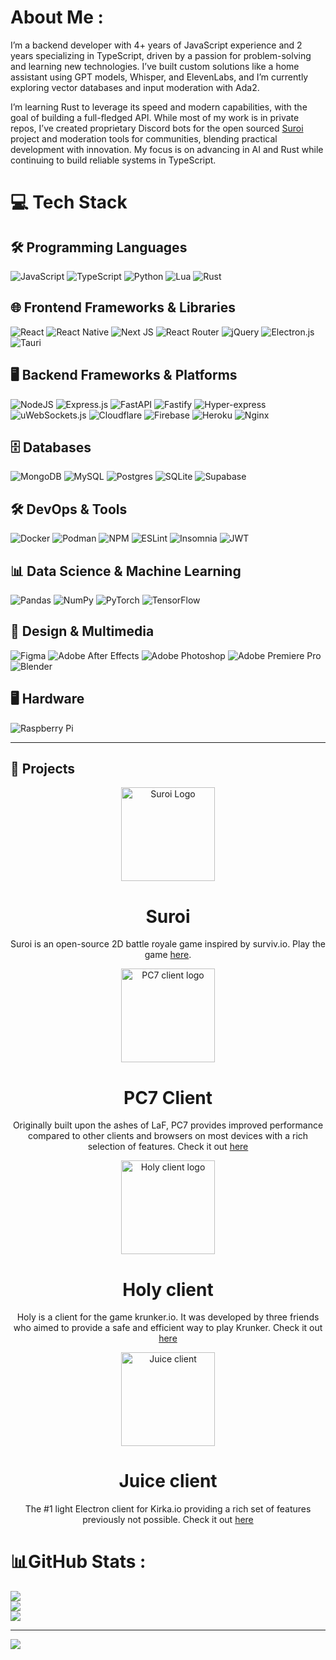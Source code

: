 # About Me :
I’m a backend developer with 4+ years of JavaScript experience and 2 years specializing in TypeScript, driven by a passion for problem-solving and learning new technologies. I’ve built custom solutions like a home assistant using GPT models, Whisper, and ElevenLabs, and I’m currently exploring vector databases and input moderation with Ada2.

I’m learning Rust to leverage its speed and modern capabilities, with the goal of building a full-fledged API. While most of my work is in private repos, I’ve created proprietary Discord bots for the open sourced [Suroi](https://suroi.io) project and moderation tools for communities, blending practical development with innovation. My focus is on advancing in AI and Rust while continuing to build reliable systems in TypeScript.

# 💻 Tech Stack

## 🛠️ Programming Languages
![JavaScript](https://img.shields.io/badge/javascript-%23323330.svg?style=for-the-badge&logo=javascript&logoColor=%23F7DF1E) 
![TypeScript](https://img.shields.io/badge/typescript-%23007ACC.svg?style=for-the-badge&logo=typescript&logoColor=white)
![Python](https://img.shields.io/badge/python-3670A0?style=for-the-badge&logo=python&logoColor=ffdd54)
![Lua](https://img.shields.io/badge/lua-%232C2D72.svg?style=for-the-badge&logo=lua&logoColor=white)
![Rust](https://img.shields.io/badge/rust-%23000000.svg?style=for-the-badge&logo=rust&logoColor=white)

## 🌐 Frontend Frameworks & Libraries
![React](https://img.shields.io/badge/react-%2320232a.svg?style=for-the-badge&logo=react&logoColor=%2361DAFB) 
![React Native](https://img.shields.io/badge/react_native-%2320232a.svg?style=for-the-badge&logo=react&logoColor=%2361DAFB) 
![Next JS](https://img.shields.io/badge/Next-black?style=for-the-badge&logo=next.js&logoColor=white) 
![React Router](https://img.shields.io/badge/React_Router-CA4245?style=for-the-badge&logo=react-router&logoColor=white) 
![jQuery](https://img.shields.io/badge/jquery-%230769AD.svg?style=for-the-badge&logo=jquery&logoColor=white) 
![Electron.js](https://img.shields.io/badge/Electron-191970?style=for-the-badge&logo=Electron&logoColor=white)
![Tauri](https://img.shields.io/badge/tauri-%23252c34.svg?style=for-the-badge&logo=tauri&logoColor=%23FFC131)


## 🖥️ Backend Frameworks & Platforms
![NodeJS](https://img.shields.io/badge/node.js-6DA55F?style=for-the-badge&logo=node.js&logoColor=white) 
![Express.js](https://img.shields.io/badge/express.js-%23404d59.svg?style=for-the-badge&logo=express&logoColor=%2361DAFB) 
![FastAPI](https://img.shields.io/badge/FastAPI-005571?style=for-the-badge&logo=fastapi) 
![Fastify](https://img.shields.io/badge/fastify-%23000000.svg?style=for-the-badge&logo=fastify&logoColor=white) 
![Hyper-express](https://img.shields.io/badge/hyper--express-%23323330.svg?style=for-the-badge&logo=nodedotjs&logoColor=%2361DAFB) 
![uWebSockets.js](https://img.shields.io/badge/uWebSockets.js-%23007ACC.svg?style=for-the-badge&logo=nodedotjs&logoColor=%23FFFFFF) 
![Cloudflare](https://img.shields.io/badge/Cloudflare-F38020?style=for-the-badge&logo=Cloudflare&logoColor=white) 
![Firebase](https://img.shields.io/badge/firebase-%23039BE5.svg?style=for-the-badge&logo=firebase) 
![Heroku](https://img.shields.io/badge/heroku-%23430098.svg?style=for-the-badge&logo=heroku&logoColor=white) 
![Nginx](https://img.shields.io/badge/nginx-%23009639.svg?style=for-the-badge&logo=nginx&logoColor=white)

## 🗄️ Databases
![MongoDB](https://img.shields.io/badge/MongoDB-%234ea94b.svg?style=for-the-badge&logo=mongodb&logoColor=white) 
![MySQL](https://img.shields.io/badge/mysql-%2300f.svg?style=for-the-badge&logo=mysql&logoColor=white) 
![Postgres](https://img.shields.io/badge/postgres-%23316192.svg?style=for-the-badge&logo=postgresql&logoColor=white) 
![SQLite](https://img.shields.io/badge/sqlite-%2307405e.svg?style=for-the-badge&logo=sqlite&logoColor=white) 
![Supabase](https://img.shields.io/badge/Supabase-3ECF8E?style=for-the-badge&logo=supabase&logoColor=white)

## 🛠️ DevOps & Tools
![Docker](https://img.shields.io/badge/docker-%230db7ed.svg?style=for-the-badge&logo=docker&logoColor=white)
![Podman](https://img.shields.io/badge/podman-000000.svg?style=for-the-badge&logo=podman&logoColor=white)
![NPM](https://img.shields.io/badge/NPM-%23000000.svg?style=for-the-badge&logo=npm&logoColor=white) 
![ESLint](https://img.shields.io/badge/ESLint-4B3263?style=for-the-badge&logo=eslint&logoColor=white) 
![Insomnia](https://img.shields.io/badge/Insomnia-black?style=for-the-badge&logo=insomnia&logoColor=5849BE) 
![JWT](https://img.shields.io/badge/JWT-black?style=for-the-badge&logo=JSON%20web%20tokens)

## 📊 Data Science & Machine Learning
![Pandas](https://img.shields.io/badge/pandas-%23150458.svg?style=for-the-badge&logo=pandas&logoColor=white) 
![NumPy](https://img.shields.io/badge/numpy-%23013243.svg?style=for-the-badge&logo=numpy&logoColor=white) 
![PyTorch](https://img.shields.io/badge/PyTorch-%23EE4C2C.svg?style=for-the-badge&logo=PyTorch&logoColor=white) 
![TensorFlow](https://img.shields.io/badge/TensorFlow-%23FF6F00.svg?style=for-the-badge&logo=TensorFlow&logoColor=white)

## 🎨 Design & Multimedia
![Figma](https://img.shields.io/badge/figma-%23F24E1E.svg?style=for-the-badge&logo=figma&logoColor=white) 
![Adobe After Effects](https://img.shields.io/badge/Adobe%20After%20Effects-9999FF.svg?style=for-the-badge&logo=Adobe%20After%20Effects&logoColor=white) 
![Adobe Photoshop](https://img.shields.io/badge/adobephotoshop-%2331A8FF.svg?style=for-the-badge&logo=adobephotoshop&logoColor=white) 
![Adobe Premiere Pro](https://img.shields.io/badge/Adobe%20Premiere%20Pro-9999FF.svg?style=for-the-badge&logo=Adobe%20Premiere%20Pro&logoColor=white) 
![Blender](https://img.shields.io/badge/blender-%23F5792A.svg?style=for-the-badge&logo=blender&logoColor=white)

## 🖥️ Hardware
![Raspberry Pi](https://img.shields.io/badge/-RaspberryPi-C51A4A?style=for-the-badge&logo=Raspberry-Pi)

---
## 📁 Projects

<div align="center">
  <img src="https://wiki.suroi.io/img/suroi_small.svg" alt="Suroi Logo" width="150">
  <h1>Suroi</h1>
</a>
  <p>
    Suroi is an open-source 2D battle royale game inspired by surviv.io.
    Play the game <a href="https://suroi.io" target="_blank">here</a>.
</p>
</div>

<div align="center">
  <img src="https://discord.do/wp-content/uploads/2023/09/PC7-Client.jpg" alt="PC7 client logo" width="150">
  <h1>PC7 Client</h1>
</a>
  <p>
   Originally built upon the ashes of LaF, PC7 provides improved performance compared to other clients and browsers on most devices with a rich selection of features. Check it out <a href="https://github.com/PC7-Client/PC7-Client?tab=readme-ov-file#3" target="_blank">here</a>
</p>
</div>

<div align="center">
  <img src="https://holy-client.com/logowhite.5c7e54ec07d4314c.png" alt="Holy client logo" width="150">
  <h1>Holy client</h1>
</a>
  <p>
   Holy is a client for the game krunker.io. It was developed by three friends who aimed to provide a safe and efficient way to play Krunker. Check it out <a href="https://github.com/vaqqq/holy-client" target="_blank">here</a>
</p>
</div>

<div align="center">
  <img src="https://juice.irrvlo.xyz/favicon.ico" alt="Juice client" width="150">
  <h1>Juice client</h1>
</a>
  <p>
    The #1 light Electron client for Kirka.io providing a rich set of features previously not possible. Check it out <a href="https://github.com/irrvlo/juice-client" target="_blank">here</a>
</p>
</div>



# 📊GitHub Stats :
![](https://github-readme-stats.vercel.app/api?username=err0r430&theme=dark&hide_border=true&include_all_commits=true&count_private=false)<br/>
![](https://github-readme-streak-stats.herokuapp.com/?user=err0r430&theme=dark&hide_border=true)<br/>
![](https://github-readme-stats.vercel.app/api/top-langs/?username=err0r430&theme=dark&hide_border=true&include_all_commits=true&count_private=false&layout=compact)

---
[![](https://visitcount.itsvg.in/api?id=err0r430&icon=0&color=0)](https://visitcount.itsvg.in)
